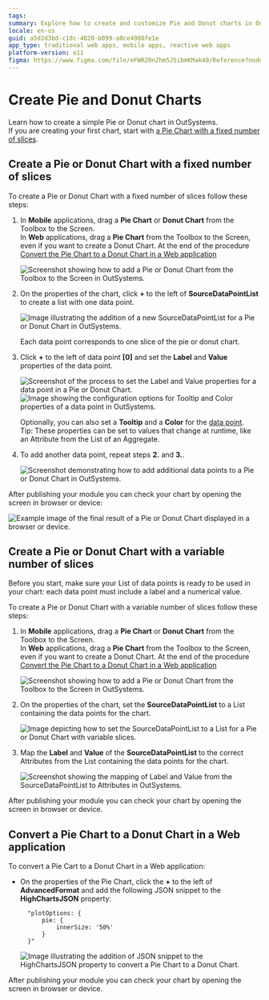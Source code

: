 ```yaml
---
tags:
summary: Explore how to create and customize Pie and Donut charts in OutSystems 11 (O11) for both mobile and web applications.
locale: en-us
guid: a5d2d3bd-c18c-4828-b099-a0ce4980fe1e
app_type: traditional web apps, mobile apps, reactive web apps
platform-version: o11
figma: https://www.figma.com/file/eFWRZ0nZhm5J5ibmKMak49/Reference?node-id=609:467
---
```

# Create Pie and Donut Charts

Learn how to create a simple Pie or Donut chart in OutSystems.  
If you are creating your first chart, start with [a Pie Chart with a fixed number of slices](#create-a-pie-chart-with-a-fixed-number-of-slices).

## Create a Pie or Donut Chart with a fixed number of slices

To create a Pie or Donut Chart with a fixed number of slices follow these steps:

1. In **Mobile** applications, drag a **Pie Chart** or **Donut Chart** from the Toolbox to the Screen.  
    In **Web** applications, drag a **Pie Chart** from the Toolbox to the Screen, even if you want to create a Donut Chart. At the end of the procedure [Convert the Pie Chart to a Donut Chart in a Web application](#convert-a-pie-chart-to-a-donut-chart-in-a-web-application)

    ![Screenshot showing how to add a Pie or Donut Chart from the Toolbox to the Screen in OutSystems.](images/pie-01.png "Adding a Pie or Donut Chart to the Screen")

1. On the properties of the chart, click **+** to the left of **SourceDataPointList** to create a list with one data point.

    ![Image illustrating the addition of a new SourceDataPointList for a Pie or Donut Chart in OutSystems.](images/pie-02.png "Creating a Data Point List for the Chart")

    Each data point corresponds to one slice of the pie or donut chart.

1. Click **+** to the left of data point **\[0\]** and set the **Label** and **Value** properties of the data point.
  
    ![Screenshot of the process to set the Label and Value properties for a data point in a Pie or Donut Chart.](images/pie-03.png "Setting Label and Value for a Data Point")
    ![Image showing the configuration options for Tooltip and Color properties of a data point in OutSystems.](images/pie-04.png "Configuring Data Point Properties")

    Optionally, you can also set a **Tooltip** and a **Color** for the [data point](../auto/charts-api.final.md#Structure_DataPoint).  
    Tip: These properties can be set to values that change at runtime, like an Attribute from the List of an Aggregate.

1. To add another data point, repeat steps **2.** and **3.**.

    ![Screenshot demonstrating how to add additional data points to a Pie or Donut Chart in OutSystems.](images/pie-07.png "Adding Multiple Data Points to the Chart")

After publishing your module you can check your chart by opening the screen in browser or device:

![Example image of the final result of a Pie or Donut Chart displayed in a browser or device.](images/pie-result.png "Final Result of the Pie or Donut Chart")

## Create a Pie or Donut Chart with a variable number of slices

Before you start, make sure your List of data points is ready to be used in your chart: each data point must include a label and a numerical value.

To create a Pie or Donut Chart with a variable number of slices follow these steps:

1. In **Mobile** applications, drag a **Pie Chart** or **Donut Chart** from the Toolbox to the Screen.  
    In **Web** applications, drag a **Pie Chart** from the Toolbox to the Screen, even if you want to create a Donut Chart. At the end of the procedure [Convert the Pie Chart to a Donut Chart in a Web application](#convert-a-pie-chart-to-a-donut-chart-in-a-web-application)

    ![Screenshot showing how to add a Pie or Donut Chart from the Toolbox to the Screen in OutSystems.](images/pie-01.png "Adding a Pie or Donut Chart to the Screen")
    
1. On the properties of the chart, set the **SourceDataPointList** to a List containing the data points for the chart.

    ![Image depicting how to set the SourceDataPointList to a List for a Pie or Donut Chart with variable slices.](images/pie-a02.png "Setting the SourceDataPointList for Variable Slices")

1. Map the **Label** and **Value** of the **SourceDataPointList** to the correct Attributes from the List containing the data points for the chart.

    ![Screenshot showing the mapping of Label and Value from the SourceDataPointList to Attributes in OutSystems.](images/pie-a03.png "Mapping Label and Value for Data Points")

After publishing your module you can check your chart by opening the screen in browser or device.

## Convert a Pie Chart to a Donut Chart in a Web application

To convert a Pie Cart to a Donut Chart in a Web application:

* On the properties of the Pie Chart, click the **+** to the left of **AdvancedFormat** and add the following JSON snippet to the **HighChartsJSON** property:

        "plotOptions: {
            pie: {
                innerSize: '50%'
            }
        }"

    ![Image illustrating the addition of JSON snippet to the HighChartsJSON property to convert a Pie Chart to a Donut Chart.](images/donut-w01.png "Converting a Pie Chart to a Donut Chart")

After publishing your module you can check your chart by opening the screen in browser or device.
